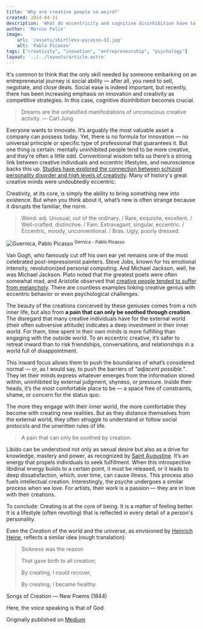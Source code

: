 ```yaml
---
title: 'Why are creative people so weird?'
created: 2014-04-31
description: 'What do eccentricity and cognitive disinhibition have to do with innovation?'
author: 'Marcus Felix'
image:
    url: '/assets/shirtless-picasso-32.jpg'
    alt: 'Pablo Picasso'
tags: ["creativity", "inovation", "entrepreneurship", "psychology"]
layout: '../../layouts/article.astro'
---
```


It's common to think that the only skill needed by someone embarking on an entrepreneurial journey is social ability — after all, you need to sell, negotiate, and close deals. Social ease is indeed important, but recently, there has been increasing emphasis on innovation and creativity as competitive strategies. In this case, cognitive disinhibition becomes crucial.

> Dreams are the unfalsified manifestations of unconscious creative activity. — Carl Jung

Everyone wants to innovate. It’s arguably the most valuable asset a company can possess today. Yet, there is no formula for innovation — no universal principle or specific type of professional that guarantees it. But one thing is certain: mentally uninhibited people tend to be more creative, and they’re often a little odd. Conventional wisdom tells us there’s a strong link between creative individuals and eccentric lifestyles, and neuroscience backs this up. [Studies have explored the connection between schizoid personality disorder and high levels of creativity](https://www.frontiersin.org/journals/psychology/articles/10.3389/fpsyg.2014.01145/full). Many of history's great creative minds were undoubtedly eccentric.

Creativity, at its core, is simply the ability to bring something new into existence. But when you think about it, what’s new is often strange because it disrupts the familiar, the norm.

> Weird: adj. Unusual, out of the ordinary. / Rare, exquisite, excellent. / Well-crafted, distinctive. / Fam. Extravagant, singular, eccentric. / Eccentric, moody, unconventional. / Bras. Ugly, poorly dressed.

![Guernica, Pablo Picasso](/assets/guernica.webp) 
<sup>Gernica - Pablo Picasso</sup>

Van Gogh, who famously cut off his own ear yet remains one of the most celebrated post-impressionist painters. Steve Jobs, known for his emotional intensity, revolutionized personal computing. And Michael Jackson, well, he was Michael Jackson. Plato noted that the greatest poets were often somewhat mad, and Aristotle observed that [creative people tended to suffer from melancholy](https://www.researchgate.net/publication/362701817_Aristotle_on_Melancholy). There are countless examples linking creative genius with eccentric behavior or even psychological challenges.

The beauty of the creations conceived by these geniuses comes from a rich inner life, but also from **a pain that can only be soothed through creation**. The disregard that many creative individuals have for the external world (their often subversive attitude) indicates a deep investment in their inner world. For them, time spent in their own minds is more fulfilling than engaging with the outside world. To an eccentric creative, it’s safer to retreat inward than to risk friendships, conversations, and relationships in a world full of disappointment.

This inward focus allows them to push the boundaries of what’s considered normal — or, as I would say, to push the barriers of *"adjacent possible."*. They let their minds express whatever emerges from the information stored within, uninhibited by external judgment, shyness, or pressure. Inside their heads, it’s the most comfortable place to be — a space free of constraints, shame, or concern for the status quo.

The more they engage with their inner world, the more comfortable they become with creating new realities. But as they distance themselves from the external world, they often struggle to understand or follow social protocols and the unwritten rules of life.

> A pain that can only be soothed by creation.

Libido can be understood not only as sexual desire but also as a drive for knowledge, mastery and power, as recognized by [Saint Augustine](https://minervawisdom.com/2019/03/29/augustines-city-of-god-xi-understanding-the-libido-dominandi/). It’s an energy that propels individuals to seek fulfillment. When this introspective libidinal energy builds to a certain point, it must be released, or it leads to deep dissatisfaction, which, over time, can cause illness. This process also fuels intellectual creation. Interestingly, the psyche undergoes a similar process when we love. For artists, their work is a passion — they are in love with their creations.

To conclude: Creating is at the core of being. It is a matter of feeling better. It is a lifestyle (often revolting) that is reflected in every detail of a person's personality.

Even the *Creation* of the world and the universe, as envisioned by [Heinrich Heine](https://de.wikisource.org/wiki/Neue_Gedichte_(1844)), reflects a similar idea (rough translation):

> Sickness was the reason
> 
> That gave birth to all creation;
> 
> By creating, I could recover,
> 
> By creating, I became healthy.

Songs of Creation — New Poems (1844)

Here, the voice speaking is that of God.

Originally published on [Medium](https://medium.com/samhaus-daily/por-que-pessoas-criativas-sao-tao-estranhas-95ac7088c575)